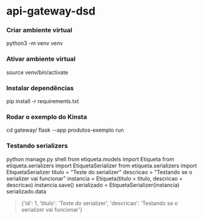 # api-gateway-dsd

### Criar ambiente virtual

python3 -m venv venv

### Ativar ambiente virtual

source venv/bin/activate

### Instalar dependências

pip install -r requirements.txt

### Rodar o exemplo do Kinsta

cd gateway/
flask --app produtos-exemplo run

### Testando serializers
python manage.py shell
from etiqueta.models import Etiqueta
from etiqueta.serializers import EtiquetaSerializer
from etiqueta.serializers import EtiquetaSerializer
titulo = "Teste do serializer"
descricao = "Testando se o serializer vai funcionar"
instancia = Etiqueta(titulo = titulo, descricao = descricao)
instancia.save()
serializado = EtiquetaSerializer(instancia)
serializado.data
> {'id': 1, 'titulo': 'Teste do serializer', 'descricao': 'Testando se o serializer vai funcionar'}